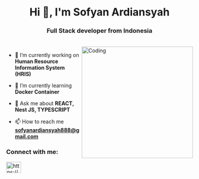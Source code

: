 <!-- [![MasterHead]()](https://sofyanardiansyah888.vercel.app/) -->
<h1 align="center">Hi 👋, I'm Sofyan Ardiansyah</h1>
<h3 align="center">Full Stack developer from Indonesia</h3></br>
<img align="right" alt="Coding"  height="300" src="https://cdn.dribbble.com/users/1162077/screenshots/3848914/programmer.gif">


- 🔭 I’m currently working on **Human Resource Information System (HRIS)**

- 🌱 I’m currently learning **Docker Container**

- 💬 Ask me about **REACT, Nest JS, TYPESCRIPT**

- 📫 How to reach me **sofyanardiansyah888@gmail.com**

<h3 align="left">Connect with me:</h3>
<p align="left">
<a href="https://linkedin.com/in/sofyan-ardiansyah-06a1b4b2/" target="_blank"><img align="center" src="https://raw.githubusercontent.com/rahuldkjain/github-profile-readme-generator/master/src/images/icons/Social/linked-in-alt.svg" alt="https://www.linkedin.com/in/sofyan-ardiansyah-06a1b4b2/" height="30" width="40" /></a>
</p>
</br>



